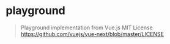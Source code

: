 # playground


> Playground implementation from Vue.js
> MIT License https://github.com/vuejs/vue-next/blob/master/LICENSE

